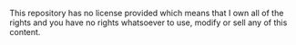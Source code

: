 This repository has no license provided which means that I own all of the rights and you have no rights whatsoever to use, modify or sell any of this content.
